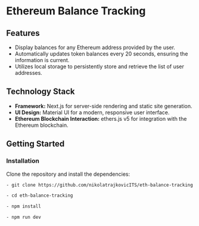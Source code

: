 # Ethereum Balance Tracking

## Features

- Display balances for any Ethereum address provided by the user.
- Automatically updates token balances every 20 seconds, ensuring the information is current.
- Utilizes local storage to persistently store and retrieve the list of user addresses.

## Technology Stack

- **Framework:** Next.js for server-side rendering and static site generation.
- **UI Design:** Material UI for a modern, responsive user interface.
- **Ethereum Blockchain Interaction:** ethers.js v5 for integration with the Ethereum blockchain.

## Getting Started

### Installation

Clone the repository and install the dependencies:

```bash
- git clone https://github.com/nikolatrajkovicITS/eth-balance-tracking.git

- cd eth-balance-tracking

- npm install

- npm run dev
